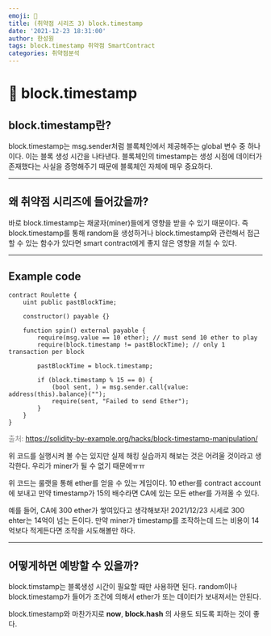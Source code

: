 ```yaml
---
emoji: 🧢
title: (취약점 시리즈 3) block.timestamp
date: '2021-12-23 18:31:00'
author: 한성원
tags: block.timestamp 취약점 SmartContract
categories: 취약점분석
---
```



# 👋 block.timestamp

## block.timestamp란?
block.timestamp는 msg.sender처럼 블록체인에서 제공해주는 global 변수 중 하나이다. 이는 블록 생성 시간을 나타낸다. 
블록체인의 timestamp는 생성 시점에 데이터가 존재했다는 사실을 증명해주기 때문에 블록체인 자체에 매우 중요하다. 

- - - 

## 왜 취약점 시리즈에 들어갔을까?
바로 block.timestamp는 채굴자(miner)들에게 영향을 받을 수 있기 때문이다. 즉 block.timestamp를 통해 random을 생성하거나 block.timestamp와 관련해서 접근할 수 있는 함수가 있다면 smart contract에게 좋지 않은 영향을 끼칠 수 있다.

- - -

## Example code

```solidity
contract Roulette {
    uint public pastBlockTime;

    constructor() payable {}

    function spin() external payable {
        require(msg.value == 10 ether); // must send 10 ether to play
        require(block.timestamp != pastBlockTime); // only 1 transaction per block

        pastBlockTime = block.timestamp;

        if (block.timestamp % 15 == 0) {
            (bool sent, ) = msg.sender.call{value: address(this).balance}("");
            require(sent, "Failed to send Ether");
        }
    }
}
```
<span style="color:grey">출처: https://solidity-by-example.org/hacks/block-timestamp-manipulation/</span> 

위 코드를 실행시켜 볼 수는 있지만 실제 해킹 실습까지 해보는 것은 어려울 것이라고 생각한다. 우리가 miner가 될 수 없기 때문에ㅠㅠ

위 코드는 룰랫을 통해 ether를 얻을 수 있는 게임이다.
10 ether를 contract account에 보내고 만약 timestamp가 15의 배수라면 CA에 있는 모든 ether를 가져올 수 있다.

예를 들어, CA에 300 ether가 쌓여있다고 생각해보자! 2021/12/23 시세로 300 ehter는 14억이 넘는 돈이다. 만약 miner가 timestamp를 조작하는데 드는 비용이 14억보다 적게든다면 조작을 시도해볼만 하다.

- - -

## 어떻게하면 예방할 수 있을까?
block.timstamp는 블록생성 시간이 필요할 때만 사용하면 된다. random이나 block.timestamp가 들어가 조건에 의해서 ether가 또는 데이터가 보내져서는 안된다. 

block.timestamp와 마찬가지로 __now__, __block.hash__ 의 사용도 되도록 피하는 것이 좋다.

```toc

```